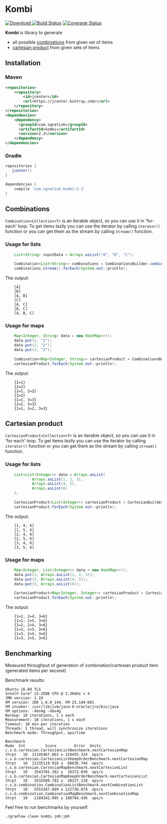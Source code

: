 # Kombi
[ ![Download](https://api.bintray.com/packages/sgnatiuk/kombi/kombi/images/download.svg) ](https://bintray.com/sgnatiuk/kombi/kombi/_latestVersion)
[![Build Status](https://travis-ci.org/SurpSG/Kombi.svg?branch=master)](https://travis-ci.org/SurpSG/Kombi)
[![Coverage Status](https://coveralls.io/repos/github/SurpSG/Kombi/badge.svg)](https://coveralls.io/github/SurpSG/Kombi)

**Kombi** is library to generate
* all possible [combinations](https://en.wikipedia.org/wiki/Combination) from given set of items
* [cartesian product](https://en.wikipedia.org/wiki/Cartesian_product) from given sets of items
## Installation
### Maven 
```xml
<repositories>
    <repository>
        <id>jcenter</id>
        <url>https://jcenter.bintray.com/</url>
    </repository>
</repositories>
<dependencies>
    <dependency>
      <groupId>com.sgnatiuk</groupId>
      <artifactId>kombi</artifactId>
      <version>2.2</version>
    </dependency>
</dependencies>
```
### Gradle
```groovy
repositories {  
   jcenter()  
}

dependencies {
    compile 'com.sgnatiuk:kombi:2.2'
}
```
## Combinations
`Combination<Collection<T>` is an iterable object, so you can use it in 'for-each' loop.
To get items lazily you can use the iterator by calling `iterator()` function or you can get them as the stream by calling `stream()` function. 
### Usage for lists
```java
    List<String> inputData = Arrays.asList("A", "B", "C");
    
    Combination<List<String>> combinations = CombinationsBuilder.combinationsOf(inputData);
    combinations.stream().forEach(System.out::println);
```
The output:
```
    [A]
    [B]
    [A, B]
    [C]
    [A, C]
    [B, C]
    [A, B, C]
```

### Usage for maps
```java
    Map<Integer, String> data = new HashMap<>();
    data.put(1, "1");
    data.put(2, "2");
    data.put(3, "3");
    
    Combination<Map<Integer, String>> cartesianProduct = CombinationsBuilder.combinationsOf(data);
    cartesianProduct.forEach(System.out::println);
```
The output:
```
    {1=1}
    {2=2}
    {1=1, 2=2}
    {3=3}
    {1=1, 3=3}
    {2=2, 3=3}
    {1=1, 2=2, 3=3}
```

## Cartesian product
`CartesianProduct<Collection<T>` is an iterable object, so you can use it in 'for-each' loop.
To get items lazily you can use the iterator by calling `iterator()` function or you can get them as the stream by calling `stream()` function.
### Usage for lists
```java
    List<List<Integer>> data = Arrays.asList(
            Arrays.asList(1, 2, 3),
            Arrays.asList(4, 5),
            Arrays.asList(6)
    );
    
    CartesianProduct<List<Integer>> cartesianProduct = CartesianBuilder.cartesianProductOf(data, false);
    cartesianProduct.forEach(System.out::println);
```
The output:
```
    [1, 4, 6]
    [1, 5, 6]
    [2, 4, 6]
    [2, 5, 6]
    [3, 4, 6]
    [3, 5, 6]
```

### Usage for maps
```java
    Map<Integer, List<Integer>> data = new HashMap<>();
    data.put(1, Arrays.asList(1, 2, 3));
    data.put(2, Arrays.asList(4, 5));
    data.put(3, Arrays.asList(6));
    
    CartesianProduct<Map<Integer, Integer>> cartesianProduct = CartesianBuilder.cartesianProductOf(data, true);
    cartesianProduct.forEach(System.out::println);
```
The output:
```
    {1=1, 2=4, 3=6}
    {1=1, 2=5, 3=6}
    {1=2, 2=4, 3=6}
    {1=2, 2=5, 3=6}
    {1=3, 2=4, 3=6}
    {1=3, 2=5, 3=6}
```

## Benchmarking
Measured throughput of generation of combination/cartesian product item (generated items per second)

Benchmark results:
```
Ubuntu 16.04 TLS
Intel® Core™ i5-2500 CPU @ 3.30GHz × 4
JMH version: 1.19
VM version: JDK 1.8.0_144, VM 25.144-b01
VM invoker: /usr/lib/jvm/java-8-oracle/jre/bin/java
VM options: -Xms4g -Xmx4g
Warmup: 10 iterations, 1 s each
Measurement: 10 iterations, 1 s each
Timeout: 10 min per iteration
Threads: 1 thread, will synchronize iterations
Benchmark mode: Throughput, ops/time

Benchmark                                                          Mode  Cnt         Score        Error  Units
c.s.b.cartesian.CartesianListBenchmark.nextCartesianMap           thrpt   10  11145467.663 ± 154455.324  ops/s
c.s.b.cartesian.CartesianListKeepOrderBenchmark.nextCartesianMap  thrpt   10  11235119.916 ±  68636.744  ops/s
c.s.b.cartesian.CartesianMapBenchmark.nextCartesianList           thrpt   10   3543765.382 ±  19372.030  ops/s
c.s.b.cartesian.CartesianMapKeepOrderBenchmark.nextCartesianList  thrpt   10   3532589.782 ±  20227.118  ops/s
c.s.b.combination.CombinationListBenchmark.nextCombinationList    thrpt   10   5553247.849 ± 122736.874  ops/s
c.s.b.combination.CombinationMapBenchmark.nextCombinationMap      thrpt   10   2184342.995 ± 188794.436  ops/s
```

Feel free to run benchmarks by yourself:
```
./gradlew clean kombi-jmh:jmh
```
